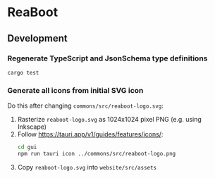 # ReaBoot

## Development

### Regenerate TypeScript and JsonSchema type definitions

`cargo test`

### Generate all icons from initial SVG icon

Do this after changing `commons/src/reaboot-logo.svg`:

1. Rasterize `reaboot-logo.svg` as 1024x1024 pixel PNG (e.g. using Inkscape)
2. Follow https://tauri.app/v1/guides/features/icons/:
   ```sh
   cd gui
   npm run tauri icon ../commons/src/reaboot-logo.png
   ```
3. Copy `reaboot-logo.svg` into `website/src/assets`